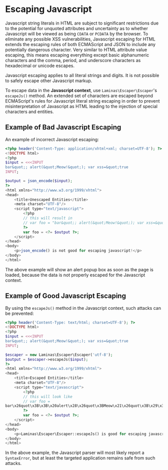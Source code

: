 # Escaping Javascript

Javascript string literals in HTML are subject to significant restrictions due
to the potential for unquoted attributes and uncertainty as to whether
Javascript will be viewed as being `CDATA` or `PCDATA` by the browser. To
eliminate any possible XSS vulnerabilities, Javascript escaping for HTML extends
the escaping rules of both ECMAScript and JSON to include any potentially
dangerous character. Very similar to HTML attribute value escaping, this means
escaping everything except basic alphanumeric characters and the comma, period,
and underscore characters as hexadecimal or unicode escapes.

Javascript escaping applies to all literal strings and digits. It is not
possible to safely escape other Javascript markup.

To escape data in the **Javascript context**, use `Laminas\Escaper\Escaper`'s
`escapeJs()` method. An extended set of characters are escaped beyond
ECMAScript's rules for Javascript literal string escaping in order to prevent
misinterpretation of Javascript as HTML leading to the injection of special
characters and entities.

## Example of Bad Javascript Escaping

An example of incorrect Javascript escaping:

```php
<?php header('Content-Type: application/xhtml+xml; charset=UTF-8'); ?>
<!DOCTYPE html>
<?php
$input = <<<INPUT
bar&quot;; alert(&quot;Meow!&quot;); var xss=&quot;true
INPUT;

$output = json_encode($input);
?>
<html xmlns="http://www.w3.org/1999/xhtml">
<head>
    <title>Unescaped Entities</title>
    <meta charset="UTF-8"/>
    <script type="text/javascript">
        <?php
        // this will result in
        // var foo = "bar&quot;; alert(&quot;Meow!&quot;); var xss=&quot;true";
        ?>
        var foo = <?= $output ?>;
    </script>
</head>
<body>
    <p>json_encode() is not good for escaping javascript!</p>
</body>
</html>
```

The above example will show an alert popup box as soon as the page is loaded,
because the data is not properly escaped for the Javascript context.

## Example of Good Javascript Escaping

By using the `escapeJs()` method in the Javascript context, such attacks can be
prevented:

```php
<?php header('Content-Type: text/html; charset=UTF-8'); ?>
<!DOCTYPE html>
<?php
$input = <<<INPUT
bar&quot;; alert(&quot;Meow!&quot;); var xss=&quot;true
INPUT;

$escaper = new Laminas\Escaper\Escaper('utf-8');
$output = $escaper->escapeJs($input);
?>
<html xmlns="http://www.w3.org/1999/xhtml">
<head>
    <title>Escaped Entities</title>
    <meta charset="UTF-8"/>
    <script type="text/javascript">
        <?php
        // this will look like
        // var foo =
bar\x26quot\x3B\x3B\x20alert\x28\x26quot\x3BMeow\x21\x26quot\x3B\x29\x3B\x20var\x20xss\x3D\x26quot\x3Btrue;
        ?>
        var foo = <?= $output ?>;
    </script>
</head>
<body>
    <p>Laminas\Escaper\Escaper::escapeJs() is good for escaping javascript!</p>
</body>
</html>
```

In the above example, the Javascript parser will most likely report a
`SyntaxError`, but at least the targeted application remains safe from such
attacks.
